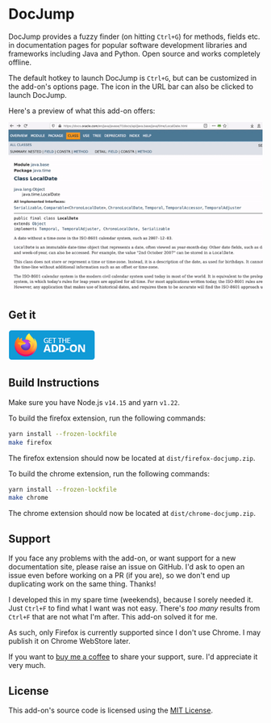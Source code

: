 # DocJump

DocJump provides a fuzzy finder (on hitting `Ctrl+G`) for methods, fields etc. in documentation pages for popular
software development libraries and frameworks including Java and Python. Open source and works completely offline.

The default hotkey to launch DocJump is `Ctrl+G`, but can be customized in the add-on's options page. The icon in the
URL bar can also be clicked to launch DocJump.

Here's a preview of what this add-on offers:

![GIF Preview](https://github.com/sharat87/docjump/blob/master/media/preview.gif)

## Get it

[![Get DocJump for Firefox](https://github.com/sharat87/docjump/blob/master/media/ext-firefox.png)](https://addons.mozilla.org/en-US/firefox/addon/docjump/)

## Build Instructions

Make sure you have Node.js `v14.15` and yarn `v1.22`.

To build the firefox extension, run the following commands:

```sh
yarn install --frozen-lockfile
make firefox
```

The firefox extension should now be located at `dist/firefox-docjump.zip`.

To build the chrome extension, run the following commands:

```sh
yarn install --frozen-lockfile
make chrome
```

The chrome extension should now be located at `dist/chrome-docjump.zip`.

## Support

If you face any problems with the add-on, or want support for a new documentation site, please raise an issue on GitHub.
I'd ask to open an issue even before working on a PR (if you are), so we don't end up duplicating work on the same
thing. Thanks!

I developed this in my spare time (weekends), because I sorely needed it. Just `Ctrl+F` to find what I want was not
easy. There's *too many* results from `Ctrl+F` that are not what I'm after. This add-on solved it for me.

As such, only Firefox is currently supported since I don't use Chrome. I may publish it on Chrome WebStore later.

If you want to [buy me a coffee](https://www.buymeacoffee.com/sharat87) to share your support, sure. I'd appreciate it
very much.

## License

This add-on's source code is licensed using the [MIT License](https://addons.mozilla.org/addon/docjump/).
